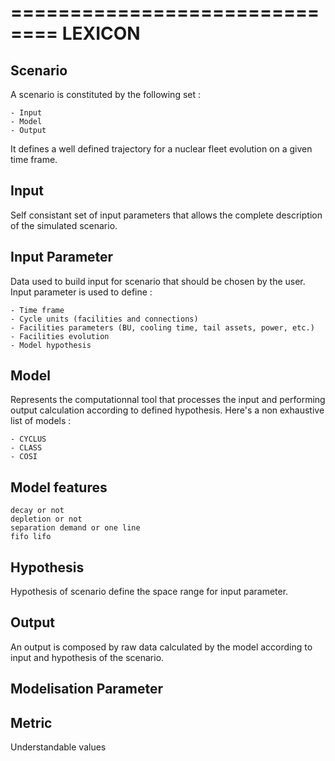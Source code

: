 ==============================
LEXICON
==============================

## Scenario

A scenario is constituted by the following set :

	- Input
	- Model
	- Output

It defines a well defined trajectory for a nuclear fleet evolution on a given time frame.

## Input

Self consistant set of input parameters that allows the complete description of the simulated scenario.

## Input Parameter

Data used to build input for scenario that should be chosen by the user. Input parameter is used to define : 

	- Time frame
	- Cycle units (facilities and connections)
	- Facilities parameters (BU, cooling time, tail assets, power, etc.)
	- Facilities evolution
	- Model hypothesis

## Model

Represents the computationnal tool that processes the input and performing output calculation according to defined hypothesis. Here's a non exhaustive list of models : 

	- CYCLUS
	- CLASS
	- COSI

## Model features

	decay or not
	depletion or not
	separation demand or one line
	fifo lifo

## Hypothesis

Hypothesis of scenario define the space range for input parameter.

## Output

An output is composed by raw data calculated by the model according to input and hypothesis of the scenario.




## Modelisation Parameter




## Metric
  Understandable values





